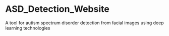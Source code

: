 # ASD_Detection_Website
A tool for autism spectrum disorder detection from facial images using deep learning technologies
